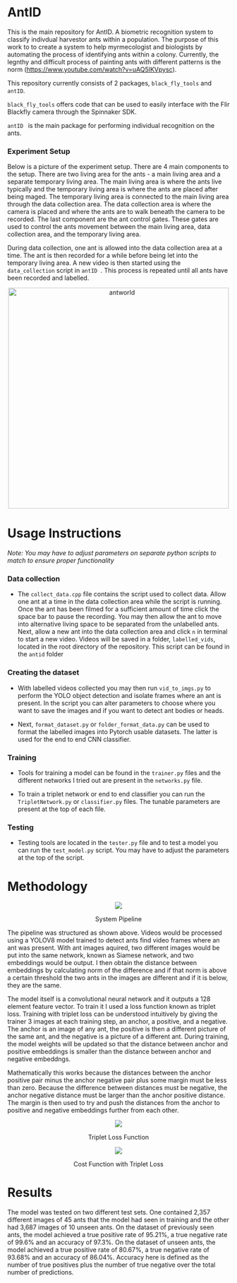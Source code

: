 # AntID
This is the main repository for AntID. A biometric recognition system to classify indivdual harvestor ants
within a population. The purpose of this work to to create a system to help myrmecologist and biologists
by automating the process of identifying ants within a colony. Currently, the legnthy and difficult 
process of painting ants with different patterns is the norm (https://www.youtube.com/watch?v=uAQ5IKVpysc).

This repository currently consists of 2 packages, `black_fly_tools` and `antID`. 

`black_fly_tools` offers code that can be used to easily interface with the Flir Blackfly camera 
through the Spinnaker SDK.

`antID ` is the main package for performing individual recognition on the ants. 

### Experiment Setup
Below is a picture of the experiment setup. There are 4 main components to the setup. There are two
living area for the ants - a main living area and a separate temporary living area. The main living 
area is where the ants live typically and the temporary living area is where the ants are placed
after being maged. The temporary living area is connected to the main living area through the data 
collection area. The data collection area is where the camera is placed and where the ants are to walk
beneath the camera to be recorded. The last component are the ant control gates. These gates are used
to control the ants movement between the main living area, data collection area, and the temporary 
living area.

During data collection, one ant is allowed into the data collection area at a time. The ant is then
recorded for a while before being let into the temporary living area. A new video is then started using
the `data_collection` script in `antID `. This process is repeated until all ants have been recorded
and labelled.

<div align="center"><img src="https://github.com/oubrejames/antID/assets/46512429/eccbc9bd-b9c9-41ef-b49e-66b22ec4af2d" alt="antworld" width="500"/></div>

# Usage Instructions
_Note: You may have to adjust parameters on separate python scripts to match to ensure proper functionality_

### Data collection
* The `collect_data.cpp` file contains the script used to collect data. Allow one ant at a time in the
data collection area while the script is running. Once the ant has been filmed for a sufficient amount
of time click the space bar to pause the recording. You may then allow the ant to move into alternative 
living space to be separated from the unlabelled ants. Next, allow a new ant into the data collection
area and click `n` in terminal to start a new video. Videos will be saved in a folder, `labelled_vids`,
located in the root directory of the repository. This script can be found in the `antid` folder

### Creating the dataset
* With labelled videos collected you may then run `vid_to_imgs.py` to perform the YOLO object detection
and isolate frames where an ant is present. In the script you can alter parameters to choose where you want
to save the images and if you want to detect ant bodies or heads.

* Next, `format_dataset.py` or `folder_format_data.py` can be used to format the labelled images into
Pytorch usable datasets. The latter is used for the end to end CNN classifier.

### Training
* Tools for training a model can be found in the `trainer.py` files and the different networks I tried
out are present in the `networks.py` file.

* To train a triplet network or end to end classifier you can run the `TripletNetwork.py` or `classifier.py`
files. The tunable parameters are present at the top of each file.

### Testing
* Testing tools are located in the `tester.py` file and to test a model you can run the `test_model.py`
script. You may have to adjust the parameters at the top of the script. 


# Methodology

<p align = "center"><img src="https://github.com/oubrejames/antID/assets/46512429/c10ccb0f-a427-44be-b271-7a9c534163ca" /></p>
<p align = "center">System Pipeline</p>
 

The pipeline was structured as shown above. Videos would be processed using a YOLOV8 model trained to
detect ants find video frames where an ant was present. With ant images aquired, two different images 
would be put into the same network, known as Siamese network, and two embeddings would be output. I then 
obtain the distance between embeddings by calculating norm of the difference and if that norm is 
above a certain threshold the two ants in the images are different and if it is below, they are the same.


The model itself is a convolutional neural network and it outputs a 128 element feature vector. To train 
it I used a loss function known as triplet loss. Training with triplet loss can be understood intuitively 
by giving the trainer 3 images at each training step, an anchor, a positive, and a negative. The 
anchor is an image of any ant, the positive is then a different picture of the same ant, and the negative
is a picture of a different ant. During training, the model weights will be updated so that the
distance between anchor and positive embeddings is smaller than the distance between anchor and 
negative embeddngs.


Mathematically this works because the distances between the anchor positive pair minus the anchor 
negative pair plus some margin must be less than zero. Because the difference between distances must 
be negative, the anchor negative distance must be larger than the anchor positive distance. The 
margin is then used to try and push the distances from the anchor to positive and negative embeddings 
further from each other.

<p align = "center"><img src="https://github.com/oubrejames/antID/assets/46512429/9692bb97-9344-4ca4-9df5-629caa8e4fd8" /></p>
<p align = "center">Triplet Loss Function</p>

<p align = "center"><img src="https://github.com/oubrejames/antID/assets/46512429/5f83b33c-1a04-4203-a70d-9ffd9ba439ca" /></p>
<p align = "center">Cost Function with Triplet Loss</p>

# Results
The model was tested on two different test sets. One contained 2,357 different images of 45 ants that the model had seen in training and the other had 3,687 images of 10 unseen ants. On the dataset of previously
seen ants, the model achieved a true positive rate of 95.21%, a true negative rate of 99.6% and an accuracy
of 97.3%. On the dataset of unseen ants, the model achieved a true positive rate of 80.67%, a true negative rate of 93.68% and an accuracy of 86.04%. Accuracy here is defined as the number of true positives plus the number of true negative over the total number of predictions. 